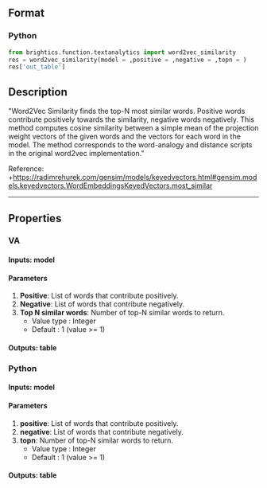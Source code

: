 ## Format
### Python
```python
from brightics.function.textanalytics import word2vec_similarity
res = word2vec_similarity(model = ,positive = ,negative = ,topn = )
res['out_table']
```

## Description
"Word2Vec Similarity finds the top-N most similar words. Positive words contribute positively towards the similarity, negative words negatively.
 This method computes cosine similarity between a simple mean of the projection weight vectors of the given words and the vectors for each word in the model. The method corresponds to the word-analogy and distance scripts in the original word2vec implementation." 

 Reference:
+<https://radimrehurek.com/gensim/models/keyedvectors.html#gensim.models.keyedvectors.WordEmbeddingsKeyedVectors.most_similar>

---

## Properties
### VA
#### Inputs: model

#### Parameters
1. **Positive**: List of words that contribute positively.
2. **Negative**: List of words that contribute negatively.
3. **Top N similar words**: Number of top-N similar words to return.
   - Value type : Integer
   - Default : 1 (value >= 1)

#### Outputs: table

### Python
#### Inputs: model

#### Parameters
1. **positive**: List of words that contribute positively.
2. **negative**: List of words that contribute negatively.
3. **topn**: Number of top-N similar words to return.
   - Value type : Integer
   - Default : 1 (value >= 1)

#### Outputs: table

